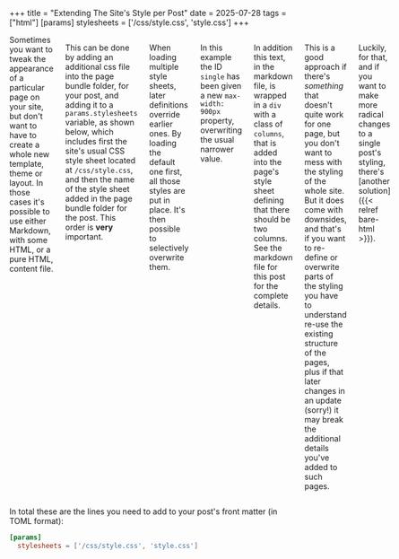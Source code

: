 +++
title = "Extending The Site's Style per Post"
date = 2025-07-28
tags = ["html"]
[params]
  stylesheets = ['/css/style.css', 'style.css']
+++
<div class="columns">
Sometimes you want to tweak the appearance of a particular page on your site, but don't want to have to create a whole new template, theme or layout. In those cases it's possible to use either Markdown, with some HTML, or a pure HTML, content file.

This can be done by adding an additional css file into the page bundle folder, for your post, and adding it to a `params.stylesheets` variable, as shown below, which includes first the site's usual CSS style sheet located at `/css/style.css`, and then the name of the style sheet added in the page bundle folder for the post. This order is **very** important.

When loading multiple style sheets, later definitions override earlier ones. By loading the default one first, all those styles are put in place. It's then possible to selectively overwrite them.

In this example the ID `single` has been given a new `max-width: 900px`
property, overwriting the usual narrower value.

In addition this text, in the markdown file, is wrapped in a `div` with a class of `columns`, that is added into the page's style sheet defining that there should be two columns. See the markdown file for this post for the complete details.

This is a good approach if there's *something* that doesn't quite work for one page, but you don't want to mess with the styling of the whole site. But it does come with downsides, and that's if you want to re-define or overwrite parts of the styling you have to understand re-use the existing structure of the pages, plus if that later changes in an update (sorry!) it may break the additional details you've added to such pages.

Luckily, for that, and if you want to make more radical changes to a single post's styling, there's [another solution]({{< relref bare-html >}}).
</div>

In total these are the lines you need to add to your post's front matter (in TOML format):
```TOML
[params]
  stylesheets = ['/css/style.css', 'style.css']
```
